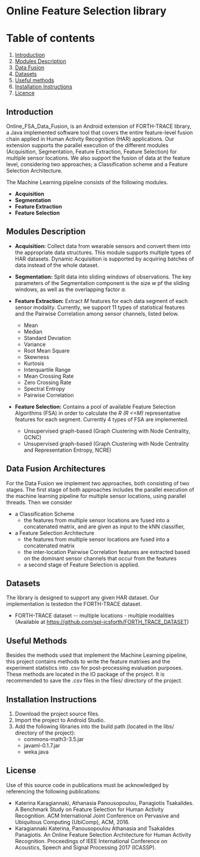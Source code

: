 # Online Feature Selection library

# Table of contents
1. [Introduction](#introduction)
2. [Modules Description](#modules)
3. [Data Fusion](#fusion)
4. [Datasets](#datasets)
5. [Useful methods](#useful)
6. [Installation Instructions](#execution)
7. [Licence](#licence)

## Introduction <a name="introduction"></a>
Online_FSA_Data_Fusion, is an Android extension of FORTH-TRACE library, a Java implemented software tool that covers the entire feature-level fusion chain applied in Human Activity Recognition (HAR) applications.
Our extension supports the parallel execution of the different modules (Acquisition, Segmentation, Feature Extraction, Feature Selection) for multiple sensor locations.
We also support the fusion of data at the feature level, considering two approaches; a Classification scheme and a Feature Selection Architecture.


The Machine Learning pipeline consists of the following modules.

*  **Acquisition**
*  **Segmentation**
*  **Feature Extraction**
*  **Feature Selection**

## Modules Description <a name="modules"></a>
* **Acquisition:** Collect data from wearable sensors and convert them into the appropriate data structures. This module supports multiple types of HAR datasets. Dynamic Acquisition is supported by acquiring batches of data instead of the whole dataset.
* **Segmentation:** Split data into sliding windows of observations. The key parameters of the Segmentation component is the size _w_ pf the sliding windows, as well as the overlapping factor _a_.
* **Feature Extraction:** Extract _M_ features for each data segment of each sensor modality. Currently, we support 11 types of statistical features and the Pairwise Correlation among sensor channels, listed below. 
    *  Mean
    *  Median
    *  Standard Deviation
    *  Variance
    *  Root Mean Square
    *  Skewness
    *  Kurtosis
    *  Interquartile Range
    *  Mean Crossing Rate
    *  Zero Crossing Rate
    *  Spectral Entropy
    *  Pairwise Correlation
    
* **Feature Selection:** Contains a pool of available Feature Selection Algorithms (FSA) in order to calculate the 
_R (R <<M)_ representative features for each segment. Currently 4 types of FSA are implemented. 
    * Unsupervised graph-based (Graph Clustering with Node Centrality, GCNC)
    * Unsupervised graph-based (Graph Clustering with Node Centrality and Representation Entropy, NCRE)


## Data Fusion Architectures <a name="fusion"></a>
For the Data Fusion we implement two approaches, both consisting of two stages.
The first stage of both approaches includes the parallel execution of the machine learning pipeline for multiple sensor locations, using parallel threads.
Then we consider
* a Classification Scheme
    * the features from multiple sensor locations are fused into a concatenated matrix, and are given as input to the kNN classifier,
* a Feature Selection Architecture
    * the features from multiple sensor locations are fused into a concatenated matrix
    * the inter-location Pairwise Correlation features are extracted based on the dominant sensor channels that occur from the features
    * a second stage of Feature Selection is applied.

## Datasets <a name="datasets"></a>
The library is designed to support any given HAR dataset.
Our implementation is testedon the FORTH-TRACE dataset.
* FORTH-TRACE dataset -- multiple locations - multiple modalities (Available at https://github.com/spl-icsforth/FORTH_TRACE_DATASET)

## Useful Methods <a name="useful"></a>
Besides the methods used that implement the Machine Learning pipeline, this project contains methods to write the feature matrixes and the experiment statistics into .csv for post-processing evaluation purposes.
These methods are located in the IO package of the project. It is recommended to save the .csv files in the files/ directory of the project.


## Installation Instructions <a name="execution"></a>
1. Download the project source files.
2. Import the project to Android Studio.
3. Add the following libraries into the build path (located in the libs/ directory of the project):
    * commons-math3-3.5.jar
    * javaml-0.1.7.jar
    * weka.java

## License <a name="licence"></a>
Use of this source code in publications must be acknowledged by referencing the following publications:

* Katerina Karagiannaki, Athanasia Panousopoulou, Panagiotis Tsakalides. A Benchmark Study on Feature Selection for Human Activity Recognition. ACM International Joint Conference on Pervasive and Ubiquitous Computing (UbiComp), ACM, 2016.
* Karagiannaki Katerina, Panousopoulou Athanasia and Tsakalides Panagiotis. An Online Feature Selection Architecture for Human Activity Recognition. Proceedings of IEEE International Conference on Acoustics, Speech and Signal Processing 2017 (ICASSP).